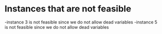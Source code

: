 # Instances that are not feasible
-instance 3 is not feasible since we do not allow dead variables
-instance 5 is not feasible since we do not allow dead variables